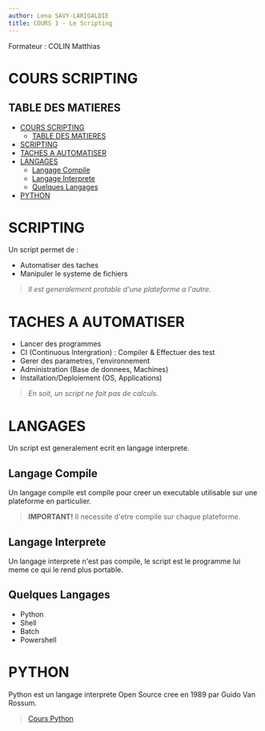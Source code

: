 ```yaml
---
author: Lena SAVY-LARIGALDIE
title: COURS 1 - Le Scripting
---
```


Formateur : COLIN Matthias

# COURS SCRIPTING

## TABLE DES MATIERES
- [COURS SCRIPTING](#cours-scripting)
  - [TABLE DES MATIERES](#table-des-matieres)
- [SCRIPTING](#scripting)
- [TACHES A AUTOMATISER](#taches-a-automatiser)
- [LANGAGES](#langages)
  - [Langage Compile](#langage-compile)
  - [Langage Interprete](#langage-interprete)
  - [Quelques Langages](#quelques-langages)
- [PYTHON](#python)

# SCRIPTING

Un script permet de :
- Automatiser des taches
- Manipuler le systeme de fichiers

> *Il est generalement protable d'une plateforme a l'autre.*

# TACHES A AUTOMATISER

- Lancer des programmes
- CI (Continuous Intergration) :  Compiler & Effectuer des test
- Gerer des parametres, l'environnement
- Administration (Base de donnees, Machines)
- Installation/Deploiement (OS, Applications)

> *En soit, un script ne fait pas de calculs.*

# LANGAGES

Un script est generalement ecrit en langage interprete.

## Langage Compile

Un langage compile est compile pour creer un executable utilisable sur une plateforme en particulier.

> **IMPORTANT!** Il necessite d'etre compile sur chaque plateforme.

## Langage Interprete

Un langage interprete n'est pas compile, le script est le programme lui meme ce qui le rend plus portable.

## Quelques Langages

- Python
- Shell
- Batch
- Powershell

# PYTHON

Python est un langage interprete Open Source cree en 1989 par Guido Van Rossum.

> [Cours Python](https://github.com/Plunne/siilena/blob/main/Scripting/Python.md)
